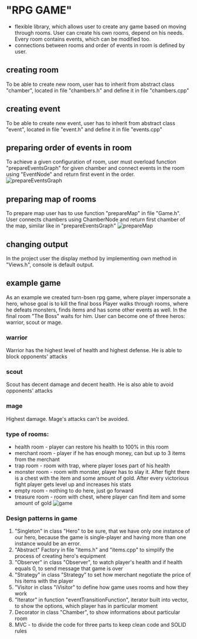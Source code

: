# "RPG GAME"
- flexible library, which allows user to create any game based on moving through rooms. User can create his own rooms, depend on his needs. Every room contains events, which can be modified too.
- connections between rooms and order of events in room is defined by user.
## creating room
To be able to create new room, user has to inherit from abstract class "chamber", located in file "chambers.h" and define it in file "chambers.cpp"
## creating event
To be able to create new event, user has to inherit from abstract class "event", located in file "event.h" and define it in file "events.cpp"
## preparing order of events in room
To achieve a given configuration of room, user must overload function "prepareEventsGraph" for given chamber and connect events in the room using "EventNode" and return first event in the order.
![prepareEventsGraph](https://github.com/MientusJJ/RPG-GAME-CPP/tree/main/photos/prepareEventsGraph.png?raw=true)
## preparing map of rooms
To prepare map user has to use function "prepareMap" in file "Game.h". User connects chambers using ChamberNode and return first chamber of the map, similar like in "prepareEventsGraph"
![prepareMap](https://github.com/MientusJJ/RPG-GAME-CPP/tree/main/photos/prepareMap.png?raw=true)
## changing output
In the project user the display method by implementing own method in "Views.h", console is default output.
## example game
As an example we created turn-bsen rpg game, where player impersonate a hero, whose goal is to kill the final boss
Player walks through rooms, where he defeats monsters, finds items and has some other events as well. In the final room "The Boss" waits for him.
User can become one of three heros: warrior, scout or mage.
### warrior
Warrior has the highest level of health and highest defense. He is able to block opponents' attacks
### scout
Scout has decent damage and decent health. He is also able to avoid opponents' attacks
### mage
Highest damage. Mage's attacks can't be avoided.
### type of rooms:
- health room - player can restore his health to 100% in this room
- merchant room - player if he has enough money, can but up to 3 items from the merchant
- trap room - room with trap, where player loses part of his health
- monster room - room with monster, player has to slay it. After fight there is a chest with the item and some amount of gold. After every victorious fight player gets level up and increases his stats
- empty room - nothing to do here, just go forward
- treasure room - room with chest, where player can find item and some amount of gold
![game](https://github.com/MientusJJ/RPG-GAME-CPP/tree/main/photos/game.png?raw=true)
### Design patterns in game
1. "Singleton" in class "Hero" to be sure, that we have only one instance of our hero, because the game is single-player and having more than one instance would be an error.
2. "Abstract" Factory in file "items.h" and "items.cpp" to simplify the process of creating hero's equipment
3. "Observer" in class "Observer", to watch player's health and if health equals 0, to send message that game is over
4. "Strategy" in class "Strategy" to set how merchant negotiate the price of his items with the player
5. "Visitor in class "iVisitor" to define how game uses rooms and how they work
6. "Iterator" in function "eventTransitionFunction", iterator built into vector, to show the options, which player has in particular moment
7. Decorator in class "Chamber", to show informations about particular room
8. MVC - to divide the code for three parts to keep clean code and SOLID rules 
